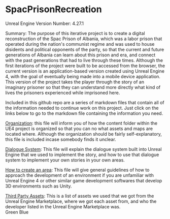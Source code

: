# SpacPrisonRecreation

Unreal Engine Version Number: 4.27.1   
   
Summary: The purpose of this iterative project is to create a digital reconstruction of the Spac Prison of Albania, which was a labor prison that operated during the nation's communist regime and was used to house disidents and political opponents of the party, so that the current and future generations of Albania can learn about this prison and era, and connect with the past generations that had to live through these times. Although the first iterations of the project were built to be accessed from the browser, the current version is an application-based version created using Unreal Engine 4, with the goal of eventually being made into a mobile device application. This version of the project takes the player through the story of an imaginary prisoner so that they can understand more directly what kind of lives the prisoners experienced while imprisoned here.   
   
Included in this github repo are a series of markdown files that contain all of the information needed to continue work on this project. Just click on the links below to go to the markdown file containing the information you need.   
   
[Organization](Organization.MD): this file will inform you of how the content folder within the UE4 project is organized so that you can no what assets and maps are located where. Although the organization should be fairly self-explanatory, this file is included incase somebody finds it unclear.   
   
[Dialogue System](DialogueSystemGuide.MD): This file will explain the dialogue system built into Unreal Engine that we used to implement the story, and how to use that dialogue system to implement your own stories in your own areas.   

[How to create an area](EnvironmentCreationGuide.MD): This file will give general guidelines of how to approach the development of an environment if you are unfamiliar with Unreal Engine 4 or other similar game development softwares that develop 3D environments such as Unity.   
   
[Third Party Assets](MaterialCredits.MD): This is a list of assets we used that we got from the Unreal Engine Marketplace, where we got each asset from, and who the developer listed in the Unreal Engine Marketplace was.   
Green
Blue
